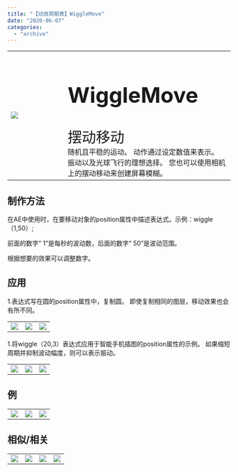 ```yaml
---
title: "【动效周期表】WiggleMove"
date: "2020-06-07"
categories: 
  - "archive"
---
```


<table style="border-collapse: collapse; width: 100%;"><tbody class="table1"><tr><td style="width: 25.4125%;"><img src="https://mir.yuelili.com/user/AE/mg/foxcodex/WiggleMove.gif"></td><td style="width: 93.8898%;"><h2 style="font-size: 36pt;">WiggleMove</h2><div></div><span style="font-size: 24pt;">摆动移动</span><div></div>随机且平稳的运动。 动作通过设定数值来表示。 振动以及光球飞行的理想选择。 您也可以使用相机上的摆动移动来创建屏幕模糊。</td></tr></tbody></table>

## 制作方法

在AE中使用时，在要移动对象的position属性中描述表达式。示例：wiggle（1,50）;

前面的数字“ 1”是每秒的波动数，后面的数字“ 50”是波动范围。

根据想要的效果可以调整数字。

## 应用

1.表达式写在圆的position属性中，复制圆。 即使复制相同的图层，移动效果也会有所不同。

<table style="border-collapse: collapse;"><tbody class="table1"><tr><td><a href="https://yuelili.com/archive/wigglemove/"><img src="https://mir.yuelili.com/user/AE/mg/foxcodex/WiggleMove.gif"></a></td><td><img class="plus" src="https://mir.yuelili.com/user/AE/mg/foxcodex/tri.png"></td><td><img src="https://mir.yuelili.com/user/AE/mg/foxcodex/WiggleMove-Ex001.gif"></td></tr></tbody></table>

1.将wiggle（20,3）表达式应用于智能手机插图的position属性的示例。 如果缩短周期并抑制波动幅度，则可以表示振动。

<table style="border-collapse: collapse;"><tbody class="table1"><tr><td><a href="https://yuelili.com/archive/wigglemove/"><img src="https://mir.yuelili.com/user/AE/mg/foxcodex/WiggleMove.gif"></a></td><td><img class="plus" src="https://mir.yuelili.com/user/AE/mg/foxcodex/tri.png"></td><td><img src="https://mir.yuelili.com/user/AE/mg/foxcodex/WiggleMove-Ex002.gif"></td></tr></tbody></table>

## 例

<table style="border-collapse: collapse; width: 100%;"><tbody class="table1"><tr><td style="width: 33.3333%;"><img src="https://mir.yuelili.com/user/AE/mg/foxcodex/WiggleMove-Ex001.gif"></td><td style="width: 33.3333%;"><img src="https://mir.yuelili.com/user/AE/mg/foxcodex/WiggleMove-Ex002.gif"></td><td style="width: 33.3333%;"><img src="https://mir.yuelili.com/user/AE/mg/foxcodex/Link-Ex001.gif"></td></tr></tbody></table>

## 相似/相关

<table style="border-collapse: collapse;"><tbody class="table1"><tr><td><a href="https://yuelili.com/archive/move/"><img src="https://mir.yuelili.com/user/AE/mg/foxcodex/Move.gif"></a></td><td><a href="https://yuelili.com/archive/motionblur/"><img src="https://mir.yuelili.com/user/AE/mg/foxcodex/MotionBlur.gif"></a></td><td><a href="https://yuelili.com/archive/wigglerotate/"><img src="https://mir.yuelili.com/user/AE/mg/foxcodex/WiggleRotate.gif"></a></td><td><a href="https://yuelili.com/archive/wigglescale/"><img src="https://mir.yuelili.com/user/AE/mg/foxcodex/WiggleScale.gif"></a></td></tr></tbody></table>
